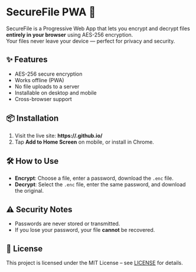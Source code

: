# SecureFile PWA 🔐

SecureFile is a Progressive Web App that lets you encrypt and decrypt files **entirely in your browser** using AES-256 encryption.  
Your files never leave your device — perfect for privacy and security.

## ✨ Features
- AES-256 secure encryption
- Works offline (PWA)
- No file uploads to a server
- Installable on desktop and mobile
- Cross-browser support

## 📦 Installation
1. Visit the live site: **https://<your-username>.github.io/<repo-name>**
2. Tap **Add to Home Screen** on mobile, or install in Chrome.

## 🛠 How to Use
- **Encrypt**: Choose a file, enter a password, download the `.enc` file.
- **Decrypt**: Select the `.enc` file, enter the same password, and download the original.

## ⚠️ Security Notes
- Passwords are never stored or transmitted.
- If you lose your password, your file **cannot** be recovered.

## 📄 License
This project is licensed under the MIT License – see [LICENSE](LICENSE) for details.
